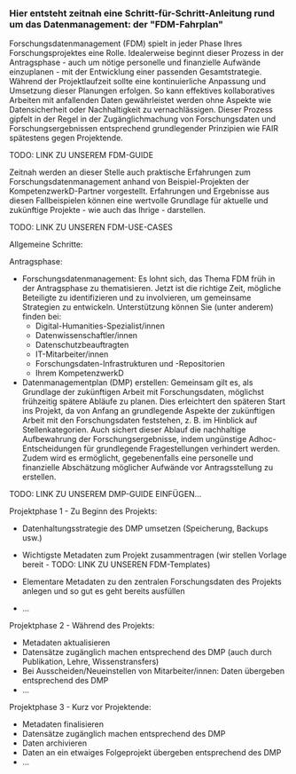 ### Hier entsteht zeitnah eine Schritt-für-Schritt-Anleitung rund um das Datenmanagement: der "FDM-Fahrplan"

Forschungsdatenmanagement (FDM) spielt in jeder Phase Ihres Forschungsprojektes eine Rolle. Idealerweise beginnt dieser Prozess in der Antragsphase - auch um nötige personelle und finanzielle Aufwände einzuplanen - mit der Entwicklung einer passenden Gesamtstrategie. Während der Projektlaufzeit sollte eine kontinuierliche Anpassung und Umsetzung dieser Planungen erfolgen. So kann effektives kollaboratives Arbeiten mit anfallenden Daten gewährleistet werden ohne Aspekte wie Datensicherheit oder Nachhaltigkeit zu vernachlässigen. Dieser Prozess gipfelt in der Regel in der Zugänglichmachung von Forschungsdaten und Forschungsergebnissen entsprechend grundlegender Prinzipien wie FAIR spätestens gegen Projektende.

TODO: LINK ZU UNSEREM FDM-GUIDE

Zeitnah werden an dieser Stelle auch praktische Erfahrungen zum Forschungsdatenmanagement anhand von Beispiel-Projekten der KompetenzwerkD-Partner vorgestellt. Erfahrungen und Ergebnisse aus diesen Fallbeispielen können eine wertvolle Grundlage für aktuelle und zukünftige Projekte - wie auch das Ihrige - darstellen.

TODO: LINK ZU UNSEREN FDM-USE-CASES

Allgemeine Schritte:

Antragsphase:
* Forschungsdatenmanagement: Es lohnt sich, das Thema FDM früh in der Antragsphase zu thematisieren. Jetzt ist die richtige Zeit, mögliche Beteiligte zu identifizieren und zu involvieren, um gemeinsame Strategien zu entwickeln. Unterstützung können Sie (unter anderem) finden bei:
  * Digital-Humanities-Spezialist/innen
  * Datenwissenschaftler/innen
  * Datenschutzbeauftragten
  * IT-Mitarbeiter/innen
  * Forschungsdaten-Infrastrukturen und -Repositorien
  * Ihrem KompetenzwerkD
* Datenmanagementplan (DMP) erstellen: Gemeinsam gilt es, als Grundlage der zukünftigen Arbeit mit Forschungsdaten, möglichst frühzeitig spätere Abläufe zu planen. Dies erleichtert den späteren Start ins Projekt, da von Anfang an grundlegende Aspekte der zukünftigen Arbeit mit den Forschungsdaten feststehen, z. B. im Hinblick auf Stellenkategorien. Auch sichert dieser Ablauf die nachhaltige Aufbewahrung der Forschungsergebnisse, indem ungünstige Adhoc-Entscheidungen für grundlegende Fragestellungen verhindert werden. Zudem wird es ermöglicht, gegebenenfalls eine personelle und finanzielle Abschätzung möglicher Aufwände vor Antragsstellung zu erstellen.

TODO: LINK ZU UNSEREM DMP-GUIDE EINFÜGEN...

Projektphase 1 - Zu Beginn des Projekts:
* Datenhaltungsstrategie des DMP umsetzen (Speicherung, Backups usw.)
* Wichtigste Metadaten zum Projekt zusammentragen (wir stellen Vorlage bereit - TODO: LINK ZU UNSEREN FDM-Templates)
* Elementare Metadaten zu den zentralen Forschungsdaten des Projekts anlegen und so gut es geht bereits ausfüllen

* ...

Projektphase 2 - Während des Projekts:
* Metadaten aktualisieren
* Datensätze zugänglich machen entsprechend des DMP (auch durch Publikation, Lehre, Wissenstransfers)
* Bei Ausscheiden/Neueinstellen von Mitarbeiter/innen: Daten übergeben entsprechend des DMP
* ...

Projektphase 3 - Kurz vor Projektende:
* Metadaten finalisieren
* Datensätze zugänglich machen entsprechend des DMP
* Daten archivieren
* Daten an ein etwaiges Folgeprojekt übergeben entsprechend des DMP
* ...
